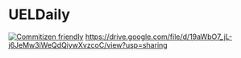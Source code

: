 # UELDaily
[![Commitizen friendly](https://img.shields.io/badge/commitizen-friendly-brightgreen.svg)](http://commitizen.github.io/cz-cli/)
https://drive.google.com/file/d/19aWbO7_jL-j6JeMw3iWeQdQiywXvzcoC/view?usp=sharing
